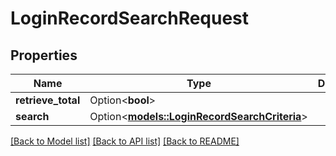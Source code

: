 # LoginRecordSearchRequest

## Properties

Name | Type | Description | Notes
------------ | ------------- | ------------- | -------------
**retrieve_total** | Option<**bool**> |  | [optional]
**search** | Option<[**models::LoginRecordSearchCriteria**](LoginRecordSearchCriteria.md)> |  | [optional]

[[Back to Model list]](../README.md#documentation-for-models) [[Back to API list]](../README.md#documentation-for-api-endpoints) [[Back to README]](../README.md)


